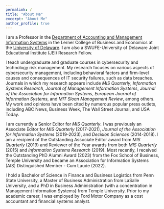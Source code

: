 ```yaml
---
permalink: /
title: "About Me"
excerpt: "About Me"
author_profile: true
---
```


I am a Professor in the [Department of Accounting and Management Information Systems](https://lerner.udel.edu/departments/accounting-management-information-systems/) in the Lerner College of Business and Economics at the [University of Delaware](https://udel.edu). I am also a SWUFE-University of Delaware Joint Educational Institute (JEI) Research Fellow. 

I teach undergraduate and graduate courses in cybersecurity and technology risk management. My research focuses on various aspects of cybersecurity management, including behavioral factors and firm-level causes and consequences of IT security failures, such as data breaches. Journals in which my research appears include _MIS Quarterly_, _Information Systems Research_, _Journal of Management Information Systems_, _Journal of the Association for Information Systems_, _European Journal of Information Systems_, and _MIT Sloan Management Review_, among others. My work and opinions have been cited by numerous popular press outlets, including ABC News, Business Week, The Wall Street Journal, and USA Today.  

I am currently a Senior Editor for _MIS Quarterly_. I was previously an Associate Editor for _MIS Quarterly_ (2017-2021), _Journal of the Association for Information Systems_ (2019-2023), and _Decision Sciences_ (2014-2018). I am a recipient of the Outstanding Associate Editor award from _MIS Quarterly_ (2019) and Reviewer of the Year awards from both _MIS Quarterly_ (2015) and _Information Systems Research_ (2019). Most recently, I received the Outstanding PhD Alumni Award (2023) from the Fox School of Business, Temple University and became an Association for Information Systems (AIS) Distinguished Member - Cum Laude (2022). 

I hold a Bachelor of Science in Finance and Business Logistics from Penn State University, a Master of Business Administration from LaSalle University, and a PhD in Business Administration (with a concentration in Management Information Systems) from Temple University. Prior to my academic career, I was employed by Ford Motor Company as a cost accountant and financial systems analyst. 

